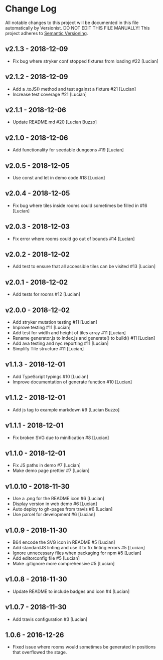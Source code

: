 # Change Log

All notable changes to this project will be documented in this file
automatically by Versionist. DO NOT EDIT THIS FILE MANUALLY!
This project adheres to [Semantic Versioning](http://semver.org/).

## v2.1.3 - 2018-12-09

* Fix bug where stryker conf stopped fixtures from loading #22 [Lucian]

## v2.1.2 - 2018-12-09

* Add a .toJS() method and test against a fixture #21 [Lucian]
* Increase test coverage #21 [Lucian]

## v2.1.1 - 2018-12-06

* Update README.md #20 [Lucian Buzzo]

## v2.1.0 - 2018-12-06

* Add functionality for seedable dungeons #19 [Lucian]

## v2.0.5 - 2018-12-05

* Use const and let in demo code #18 [Lucian]

## v2.0.4 - 2018-12-05

* Fix bug where tiles inside rooms could sometimes be filled in #16 [Lucian]

## v2.0.3 - 2018-12-03

* Fix error where rooms could go out of bounds #14 [Lucian]

## v2.0.2 - 2018-12-02

* Add test to ensure that all accessible tiles can be visited #13 [Lucian]

## v2.0.1 - 2018-12-02

* Add tests for rooms #12 [Lucian]

## v2.0.0 - 2018-12-02

* Add stryker mutation testing #11 [Lucian]
* Improve testing #11 [Lucian]
* Add test for width and height of tiles array #11 [Lucian]
* Rename generator.js to index.js and generate() to build() #11 [Lucian]
* Add ava testing and nyc reporting #11 [Lucian]
* Simplify Tile structure #11 [Lucian]

## v1.1.3 - 2018-12-01

* Add TypeScript typings #10 [Lucian]
* Improve documentation of generate function #10 [Lucian]

## v1.1.2 - 2018-12-01

* Add js tag to example markdown #9 [Lucian Buzzo]

## v1.1.1 - 2018-12-01

* Fix broken SVG due to minification #8 [Lucian]

## v1.1.0 - 2018-12-01

* Fix JS paths in demo #7 [Lucian]
* Make demo page prettier #7 [Lucian]

## v1.0.10 - 2018-11-30

* Use a .png for the README icon #6 [Lucian]
* Display version in web demo #6 [Lucian]
* Auto deploy to gh-pages from travis #6 [Lucian]
* Use parcel for development #6 [Lucian]

## v1.0.9 - 2018-11-30

* B64 encode the SVG icon in README #5 [Lucian]
* Add standardJS linting and use it to fix linting errors #5 [Lucian]
* Ignore unnecessary files when packaging for npm #5 [Lucian]
* Add editorconfig file #5 [Lucian]
* Make .gitignore more comprehensive #5 [Lucian]

## v1.0.8 - 2018-11-30

* Update README to include badges and icon #4 [Lucian]

## v1.0.7 - 2018-11-30

* Add travis configuration #3 [Lucian]

## 1.0.6 - 2016-12-26
 * Fixed issue where rooms would sometimes be generated in positions that overflowed the stage.

